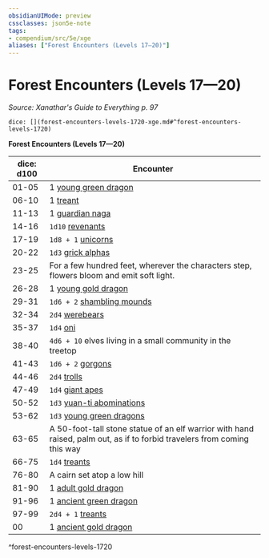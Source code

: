 ```yaml
---
obsidianUIMode: preview
cssclasses: json5e-note
tags:
- compendium/src/5e/xge
aliases: ["Forest Encounters (Levels 17—20)"]
---
```

# Forest Encounters (Levels 17—20)
*Source: Xanathar's Guide to Everything p. 97* 

`dice: [](forest-encounters-levels-1720-xge.md#^forest-encounters-levels-1720)`

**Forest Encounters (Levels 17—20)**

| dice: d100 | Encounter |
|------------|-----------|
| 01-05 | 1 [young green dragon](/2-Mechanics/CLI/bestiary/dragon/young-green-dragon.md) |
| 06-10 | 1 [treant](/2-Mechanics/CLI/bestiary/plant/treant.md) |
| 11-13 | 1 [guardian naga](/2-Mechanics/CLI/bestiary/monstrosity/guardian-naga.md) |
| 14-16 | `1d10` [revenants](/2-Mechanics/CLI/bestiary/undead/revenant.md) |
| 17-19 | `1d8 + 1` [unicorns](/2-Mechanics/CLI/bestiary/celestial/unicorn.md) |
| 20-22 | `1d3` [grick alphas](/2-Mechanics/CLI/bestiary/monstrosity/grick-alpha.md) |
| 23-25 | For a few hundred feet, wherever the characters step, flowers bloom and emit soft light. |
| 26-28 | 1 [young gold dragon](/2-Mechanics/CLI/bestiary/dragon/young-gold-dragon.md) |
| 29-31 | `1d6 + 2` [shambling mounds](/2-Mechanics/CLI/bestiary/plant/shambling-mound.md) |
| 32-34 | `2d4` [werebears](/2-Mechanics/CLI/bestiary/humanoid/werebear.md) |
| 35-37 | `1d4` [oni](/2-Mechanics/CLI/bestiary/giant/oni.md) |
| 38-40 | `4d6 + 10` elves living in a small community in the treetop |
| 41-43 | `1d6 + 2` [gorgons](/2-Mechanics/CLI/bestiary/monstrosity/gorgon.md) |
| 44-46 | `2d4` [trolls](/2-Mechanics/CLI/bestiary/giant/troll.md) |
| 47-49 | `1d4` [giant apes](/2-Mechanics/CLI/bestiary/beast/giant-ape.md) |
| 50-52 | `1d3` [yuan-ti abominations](/2-Mechanics/CLI/bestiary/monstrosity/yuan-ti-abomination.md) |
| 53-62 | `1d3` [young green dragons](/2-Mechanics/CLI/bestiary/dragon/young-green-dragon.md) |
| 63-65 | A 50-foot-tall stone statue of an elf warrior with hand raised, palm out, as if to forbid travelers from coming this way |
| 66-75 | `1d4` [treants](/2-Mechanics/CLI/bestiary/plant/treant.md) |
| 76-80 | A cairn set atop a low hill |
| 81-90 | 1 [adult gold dragon](/2-Mechanics/CLI/bestiary/dragon/adult-gold-dragon.md) |
| 91-96 | 1 [ancient green dragon](/2-Mechanics/CLI/bestiary/dragon/ancient-green-dragon.md) |
| 97-99 | `2d4 + 1` [treants](/2-Mechanics/CLI/bestiary/plant/treant.md) |
| 00 | 1 [ancient gold dragon](/2-Mechanics/CLI/bestiary/dragon/ancient-gold-dragon.md) |
^forest-encounters-levels-1720